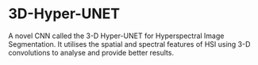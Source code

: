 # 3D-Hyper-UNET
A novel CNN called the 3-D Hyper-UNET for Hyperspectral Image Segmentation. It utilises the spatial and spectral features of HSI using 3-D convolutions to analyse and provide better results.
